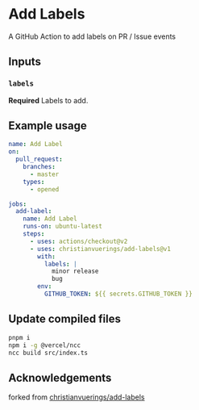 # Add Labels

A GitHub Action to add labels on PR / Issue events

## Inputs

### `labels`

**Required** Labels to add.

## Example usage

```yaml
name: Add Label
on:
  pull_request:
    branches:
      - master
    types:
      - opened

jobs:
  add-label:
    name: Add Label
    runs-on: ubuntu-latest
    steps:
      - uses: actions/checkout@v2
      - uses: christianvuerings/add-labels@v1
        with:
          labels: |
            minor release
            bug
        env:
          GITHUB_TOKEN: ${{ secrets.GITHUB_TOKEN }}
```

## Update compiled files

```bash
pnpm i
npm i -g @vercel/ncc
ncc build src/index.ts
```

## Acknowledgements

forked from [christianvuerings/add-labels](https://github.com/christianvuerings/add-labels)
